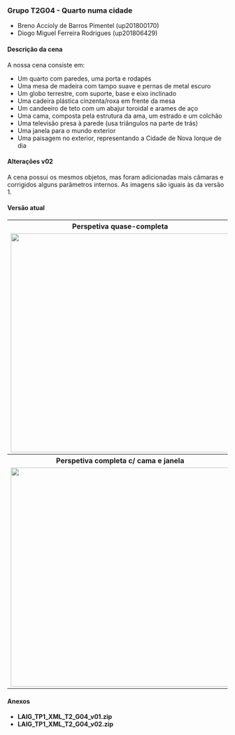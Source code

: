 <h3><strong>Grupo T2G04 - Quarto numa cidade</strong></h2>
<ul>
    <li>Breno Accioly de Barros Pimentel (up201800170)</li>
    <li>Diogo Miguel Ferreira Rodrigues (up201806429)</li>
</ul>
<h4>Descrição da cena</h4>
A nossa cena consiste em:
<ul>
    <li>Um quarto com paredes, uma porta e rodapés</li>
    <li>Uma mesa de madeira com tampo suave e pernas de metal escuro</li>
    <li>Um globo terrestre, com suporte, base e eixo inclinado</li>
    <li>Uma cadeira plástica cinzenta/roxa em frente da mesa</li>
    <li>Um candeeiro de teto com um abajur toroidal e arames de aço</li>
    <li>Uma cama, composta pela estrutura da ama, um estrado e um colchão</li>
    <li>Uma televisão presa à parede (usa triângulos na parte de trás)</li>
    <li>Uma janela para o mundo exterior</li>
    <li>Uma paisagem no exterior, representando a Cidade de Nova Iorque de dia</li>
</ul>
<h4>Alterações v02</h4>
A cena possui os mesmos objetos, mas foram adicionadas mais câmaras e corrigidos alguns parâmetros internos. As imagens são iguais às da versão 1.

<h4>Versão atual</h4>
<table>
    <tbody>
        <tr>
            <th>Perspetiva quase-completa</th>
            <th>Detalhe da mesa e objetos</th>
        </tr>
        <tr>
            <td><img src="https://i.imgur.com/RpgHm7W.jpg" width="500px"></td>
            <td><img src="https://i.imgur.com/pEPflE7.jpg" width="500px"></td>
        </tr>
        <tr>
            <th>Perspetiva completa c/ cama e janela</th>
            <th>Detalhe da janela, vista sobre NYC</th>
        </tr>
        <tr>
            <td><img src="https://i.imgur.com/xOV5okT.jpg" width="500px"></td>
            <td><img src="https://i.imgur.com/2QnzhBo.jpg" width="500px"></td>
        </tr>
    </tbody>
</table>
<h4>Anexos</h4>
<ul>
    <li><strong>LAIG_TP1_XML_T2_G04_v01.zip</strong></li>
    <li><strong>LAIG_TP1_XML_T2_G04_v02.zip</strong></li>
</ul>

